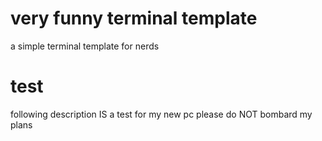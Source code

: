 # very funny terminal template
a simple terminal template for nerds

# test
following description IS a test for my new pc please do NOT bombard my plans